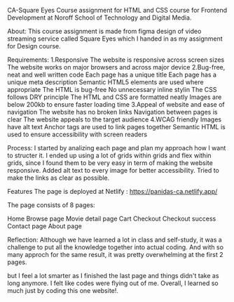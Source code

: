 CA-Square Eyes
Course assignment for HTML and CSS course for Frontend Development at Noroff School of Technology and Digital Media.

About:
This course assignment is made from figma design of video streaming service called Square Eyes which I handed in as my assignment for Design course.

Requirements:
1.Responsive
The website is responsive across screen sizes
The website works on major browsers and across major device
2.Bug-free, neat and well written code
Each page has a unique title
Each page has a unique meta description
Semantic HTML5 elements are used where appropriate
The HTML is bug-free
No unnecessary inline stylin
The CSS follows DRY principle
The HTML and CSS are formatted neatly
Images are below 200kb to ensure faster loading time
3.Appeal of website and ease of navigation
The website has no broken links
Navigation between pages is clear
The website appeals to the target audience
4.WCAG friendly
Images have alt text
Anchor tags are used to link pages together
Semantic HTML is used to ensure accessibility with screen readers

Process:
I started by analizing each page and plan my approach how I want to structer it. I ended up using a lot of grids within grids and flex within grids, since I found them to be very easy in term of making the website responsive. Added alt text to every image for better accessibility. Tried to make the links as clear as possible.

Features
The page is deployed at Netlify : https://panidas-ca.netlify.app/

The page consists of 8 pages:

Home
Browse page
Movie detail page
Cart
Checkout
Checkout success
Contact page
About page

Reflection:
Although we have learned a lot in class and self-study, it was a challenge to put all the knowledge together into actual coding. And with so many approch for the same result, it was pretty overwhelming at the first 2 pages.

but I feel a lot smarter as I finished the last page and things didn't take as long anymore. I felt like codes were flying out of me. Overall, I learned so much just by coding this one website!.
